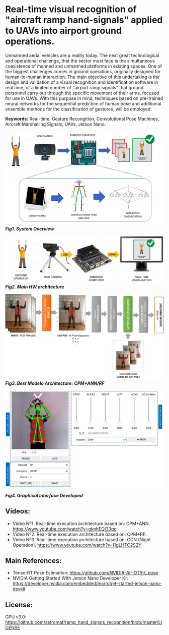# Real-time visual recognition of "aircraft ramp hand-signals" applied to UAVs into airport ground operations.

Unmanned aerial vehicles are a reality today. The next great technological and operational challenge, that the sector must face is the simultaneous coexistence of manned and unmanned platforms in existing spaces. One of the biggest challenges comes in ground operations, originally designed for human-to-human interaction.
The main objective of this undertaking is the design and validation of a visual recognition and identification software in real time, of a limited number of  "airport ramp signals" that ground personnel carry out through the specific movement of their arms, focused for use in UAVs.
With this purpose in mind, techniques based on pre-trained neural networks for the sequential prediction of human pose and additional ensemble methods for the classification of gestures, will be employed.

**Keywords:** Real-time, Gesture Recongition, Convolutional Pose Machines, Aircraft Marshalling Signals, UAVs, Jetson Nano.
<p align="center">
  
![CONOPS](Figures/1_2.png?raw=true "System Overview")
***Fig1. System Overview***

![Setup](Figures/4_1.jpg?raw=true "Main HW architecture")
***Fig2. Main HW architecture***

![GUI](Figures/4_2.png?raw=true "Best Architecture")
***Fig3. Best Modelo Architecture: CPM+ANN/RF***

![GUI](Figures/5_1.jpg?raw=true "Graphical Interface")

***Fig4. Graphical Interface Developed***
</p>

## Videos:
- Video Nº1. Real-time execution architecture based on: CPM+ANN. https://www.youtube.com/watch?v=gknhEQl33qg 
- Video Nº2. Real-time execution architecture based on: CPM+RF. 
- Video Nº3. Real-time execution architecture based on: CCN (Night Operation). https://www.youtube.com/watch?v=I1gLHTC2S2Y 

## Main References:
- TensorRT Pose Estimation: https://github.com/NVIDIA-AI-IOT/trt_pose
- NVIDIA Getting Started With Jetson Nano Developer Kit https://developer.nvidia.com/embedded/learn/get-started-jetson-nano-devkit
## License:
GPU v3.0: https://github.com/astromaf/ramp_hand_signals_recognition/blob/master/LICENSE



